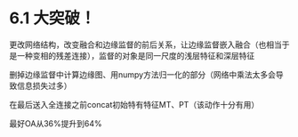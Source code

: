 # 6.1 大突破！

更改网络结构，改变融合和边缘监督的前后关系，让边缘监督嵌入融合（也相当于是一种变相的残差连接），监督的对象是同一尺度的浅层特征和深层特征

删掉边缘监督中计算边缘图、用numpy方法归一化的部分（网络中乘法太多会导致信息损失过多）

在最后送入全连接之前concat初始特有特征MT、PT（该动作十分有用）

最好OA从36%提升到64%
